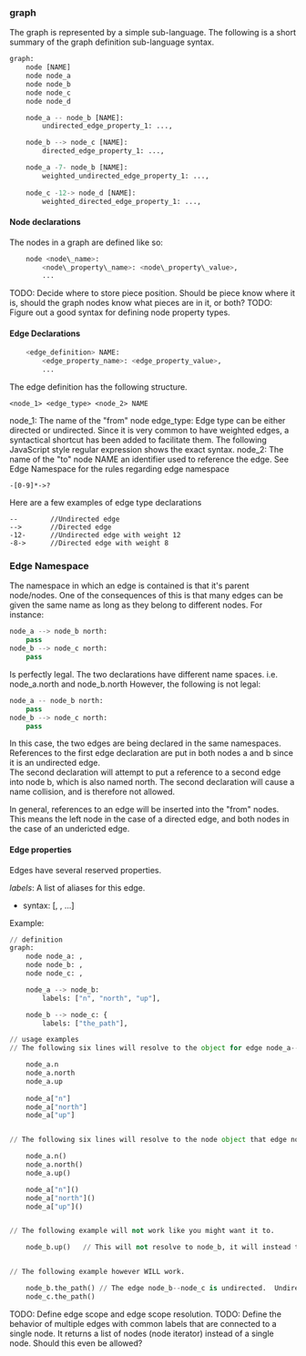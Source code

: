 ### graph
The graph is represented by a simple sub-language.  The following is a short summary of the graph definition sub-language syntax.

```python
graph: 
    node [NAME]
    node node_a
    node node_b
    node node_c
    node node_d

    node_a -- node_b [NAME]:
        undirected_edge_property_1: ...,

    node_b --> node_c [NAME]: 
        directed_edge_property_1: ...,

    node_a -7- node_b [NAME]:
        weighted_undirected_edge_property_1: ...,
    
    node_c -12-> node_d [NAME]:
        weighted_directed_edge_property_1: ...,

```

#### Node declarations
The nodes in a graph are defined like so:

```python
    node <node\_name>: 
        <node\_property\_name>: <node\_property\_value>,
        ...
```
TODO: Decide where to store piece position.  Should be piece know where it is, should the graph nodes know what pieces are in it, or both?
TODO: Figure out a good syntax for defining node property types.


#### Edge Declarations

```python
    <edge_definition> NAME:
        <edge_property_name>: <edge_property_value>,
        ...
```

The edge definition has the following structure.

```
<node_1> <edge_type> <node_2> NAME
```

node_1: The name of the "from" node
edge\_type: Edge type can be either directed or undirected.  Since it is very common to have weighted edges, a syntactical shortcut has been added to facilitate them.  The following JavaScript style regular expression shows the exact syntax.
node_2: The name of the "to" node
NAME an identifier used to reference the edge.  See Edge Namespace for the rules regarding edge namespace


```
-[0-9]*->?
```

Here are a few examples of edge type declarations

```
--        //Undirected edge
-->       //Directed edge
-12-      //Undirected edge with weight 12
-8->      //Directed edge with weight 8
```

### Edge Namespace
The namespace in which an edge is contained is that it's parent node/nodes.  One of the consequences of this is that many edges can be given the same name as long as they belong to different nodes. For instance:

```python
node_a --> node_b north:
    pass
node_b --> node_c north:
    pass
```

Is perfectly legal.  The two declarations have different name spaces.  i.e. node\_a.north and node\_b.north
However, the following is not legal:

```python
node_a -- node_b north:
    pass
node_b --> node_c north:
    pass
```

In this case, the two edges are being declared in the same namespaces.  References to the first edge declaration are put in both nodes a and b since it is an undirected edge.  
The second declaration will attempt to put a reference to a second edge into node b, which is also named north.  The second declaration will cause a name collision, and is therefore not allowed.

In general, references to an edge will be inserted into the "from" nodes.  This means the left node in the case of a directed edge, and both nodes in the case of an undericted edge. 

#### Edge properties

Edges have several reserved properties.

*labels*:  A list of aliases for this edge.  
* syntax: [<string label_1>, <string label_2>, ...]

Example:
```python
// definition
graph: 
    node node_a: ,
    node node_b: ,
    node node_c: ,

    node_a --> node_b:
        labels: ["n", "north", "up"],

    node_b --> node_c: {
        labels: ["the_path"],

// usage examples
// The following six lines will resolve to the object for edge node_a-->node_b

    node_a.n
    node_a.north
    node_a.up
    
    node_a["n"]
    node_a["north"]
    node_a["up"]


// The following six lines will resolve to the node object that edge node_a-->node_b points at. I.e. node_b

    node_a.n()
    node_a.north()
    node_a.up()

    node_a["n"]()
    node_a["north"]()
    node_a["up"]()


// The following example will not work like you might want it to.

    node_b.up()   // This will not resolve to node_b, it will instead throw a compilation error.  The edge node_a-->node_b is a directional edge thus there is no reference to it in node_b.


// The following example however WILL work.

    node_b.the_path() // The edge node_b--node_c is undirected.  Undirected edges are accessible from both of the nodes that they are connected to.
    node_c.the_path()

```

TODO: Define edge scope and edge scope resolution.
TODO: Define the behavior of multiple edges with common labels that are connected to a single node.  It returns a list of nodes (node iterator) instead of a single node.  Should this even be allowed?


